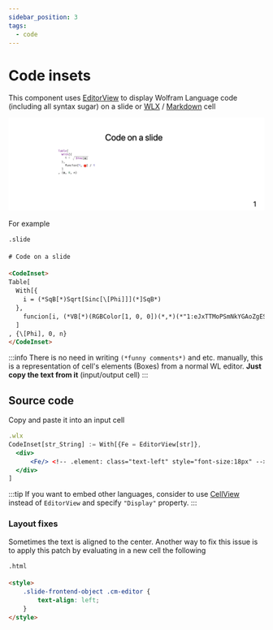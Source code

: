 ```yaml
---
sidebar_position: 3
tags:
  - code
---
```


# Code insets

This component uses [EditorView](frontend/Reference/GUI/EditorView.md) to display Wolfram Language code (including all syntax sugar) on a slide or [WLX](frontend/Cell%20types/WLX.md) / [Markdown](frontend/Cell%20types/Markdown.md) cell

![](./../../../Screenshot%202024-11-26%20at%2020.00.41.png)

For example

```html
.slide

# Code on a slide

<CodeInset>
Table[
  With[{
    i = (*SqB[*)Sqrt[Sinc[\[Phi]]](*]SqB*)
  },
    funcion[i, (*VB[*)(RGBColor[1, 0, 0])(*,*)(*"1:eJxTTMoPSmNkYGAoZgESHvk5KRCeGJAIcndyzs/JLwouTyxJzghJzS3ISSxJTWMGyXMgyRcxgMEHeyiDgQHOAAALpBNd"*)(*]VB*)] / i   
  ]
, {\[Phi], 0, n}
</CodeInset>
```

:::info
There is no need in writing `(*funny comments*)` and etc. manually, this is a representation of cell's elements (Boxes) from a normal WL editor. __Just copy the text from it__  (input/output cell)
:::

## Source code
Copy and paste it into an input cell
```jsx
.wlx
CodeInset[str_String] := With[{Fe = EditorView[str]},
  <div>
	  <Fe/> <!-- .element: class="text-left" style="font-size:18px" -->
  </div>
]
```

:::tip
If you want to embed other languages, consider to use [CellView](frontend/Reference/GUI/CellView.md) instead of `EditorView` and specify `"Display"` property.
:::
### Layout fixes
Sometimes the text is aligned to the center. Another way to fix this issue is to apply this patch by evaluating in a new cell the following

```html
.html

<style>
	.slide-frontend-object .cm-editor {
		text-align: left;
	}
</style>
```
